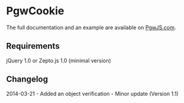 PgwCookie
=========

The full documentation and an example are available on [PgwJS.com](http://pgwjs.com/pgwcookie/).


Requirements
---------

jQuery 1.0 or Zepto.js 1.0 (minimal version)


Changelog
---------

2014-03-21 - Added an object verification - Minor update (Version 1.1)
